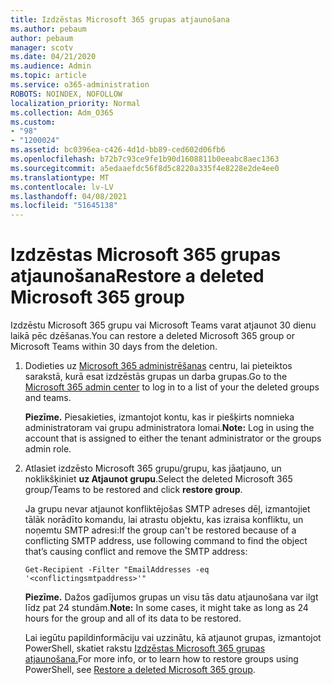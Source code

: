 ```yaml
---
title: Izdzēstas Microsoft 365 grupas atjaunošana
ms.author: pebaum
author: pebaum
manager: scotv
ms.date: 04/21/2020
ms.audience: Admin
ms.topic: article
ms.service: o365-administration
ROBOTS: NOINDEX, NOFOLLOW
localization_priority: Normal
ms.collection: Adm_O365
ms.custom:
- "98"
- "1200024"
ms.assetid: bc0396ea-c426-4d1d-bb89-ced602d06fb6
ms.openlocfilehash: b72b7c93ce9fe1b90d1608811b0eeabc8aec1363
ms.sourcegitcommit: a5edaaefdc56f8d5c8220a335f4e8228e2de4ee0
ms.translationtype: MT
ms.contentlocale: lv-LV
ms.lasthandoff: 04/08/2021
ms.locfileid: "51645138"
---
```

# <a name="restore-a-deleted-microsoft-365-group"></a><span data-ttu-id="cc352-102">Izdzēstas Microsoft 365 grupas atjaunošana</span><span class="sxs-lookup"><span data-stu-id="cc352-102">Restore a deleted Microsoft 365 group</span></span>

<span data-ttu-id="cc352-103">Izdzēstu Microsoft 365 grupu vai Microsoft Teams varat atjaunot 30 dienu laikā pēc dzēšanas.</span><span class="sxs-lookup"><span data-stu-id="cc352-103">You can restore a deleted Microsoft 365 group or Microsoft Teams within 30 days from the deletion.</span></span>

1. <span data-ttu-id="cc352-104">Dodieties uz [Microsoft 365 administrēšanas](https://aka.ms/RestoreDeletedGroup) centru, lai pieteiktos sarakstā, kurā esat izdzēstās grupas un darba grupas.</span><span class="sxs-lookup"><span data-stu-id="cc352-104">Go to the [Microsoft 365 admin center](https://aka.ms/RestoreDeletedGroup) to log in to a list of your the deleted groups and teams.</span></span>

    <span data-ttu-id="cc352-105">**Piezīme.** Piesakieties, izmantojot kontu, kas ir piešķirts nomnieka administratoram vai grupu administratora lomai.</span><span class="sxs-lookup"><span data-stu-id="cc352-105">**Note:** Log in using the account that is assigned to either the tenant administrator or the groups admin role.</span></span>

1. <span data-ttu-id="cc352-106">Atlasiet izdzēsto Microsoft 365 grupu/grupu, kas jāatjauno, un noklikšķiniet **uz Atjaunot grupu**.</span><span class="sxs-lookup"><span data-stu-id="cc352-106">Select the deleted Microsoft 365 group/Teams to be restored and click **restore group**.</span></span>

    <span data-ttu-id="cc352-107">Ja grupu nevar atjaunot konfliktējošas SMTP adreses dēļ, izmantojiet tālāk norādīto komandu, lai atrastu objektu, kas izraisa konfliktu, un noņemtu SMTP adresi:</span><span class="sxs-lookup"><span data-stu-id="cc352-107">If the group can't be restored because of a conflicting SMTP address, use following command to find the object that’s causing conflict and remove the SMTP address:</span></span>

    `Get-Recipient -Filter "EmailAddresses -eq '<conflictingsmtpaddress>'"`

    <span data-ttu-id="cc352-108">**Piezīme.** Dažos gadījumos grupas un visu tās datu atjaunošana var ilgt līdz pat 24 stundām.</span><span class="sxs-lookup"><span data-stu-id="cc352-108">**Note:** In some cases, it might take as long as 24 hours for the group and all of its data to be restored.</span></span>

    <span data-ttu-id="cc352-109">Lai iegūtu papildinformāciju vai uzzinātu, kā atjaunot grupas, izmantojot PowerShell, skatiet rakstu [Izdzēstas Microsoft 365 grupas atjaunošana.](https://go.microsoft.com/fwlink/?linkid=867802)</span><span class="sxs-lookup"><span data-stu-id="cc352-109">For more info, or to learn how to restore groups using PowerShell, see [Restore a deleted Microsoft 365 group](https://go.microsoft.com/fwlink/?linkid=867802).</span></span>